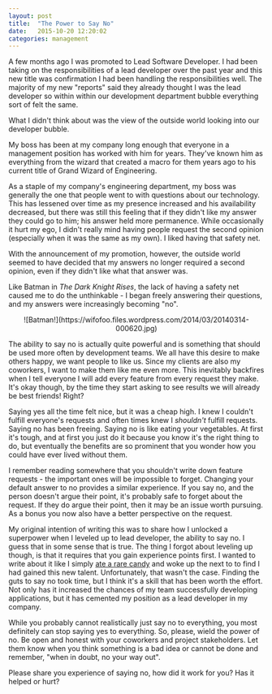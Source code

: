 ```yaml
---
layout: post
title:  "The Power to Say No"
date:   2015-10-20 12:20:02
categories: management
---
```


A few months ago I was promoted to Lead Software Developer. I had been taking on the responsibilities of a lead developer over the past year and this new title was confirmation I had been handling the responsibilities well. The majority of my new "reports" said they already thought I was the lead developer so within within our development department bubble everything sort of felt the same.

What I didn't think about was the view of the outside world looking into our developer bubble.

My boss has been at my company long enough that everyone in a management position has worked with him for years. They've known him as everything from the wizard that created a macro for them years ago to his current title of Grand Wizard of Engineering.

As a staple of my company's engineering department, my boss was generally the one that people went to with questions about our technology. This has lessened over time as my presence increased and his availability decreased, but there was still this feeling that if they didn't like my answer they could go to him; his answer held more permanence.  While occasionally it hurt my ego, I didn't really mind having people request the second opinion (especially when it was the same as my own). I liked having that safety net.

With the announcement of my promotion, however, the outside world seemed to have decided that my answers no longer required a second opinion, even if they didn't like what that answer was.

Like Batman in *The Dark Knight Rises*, the lack of having a safety net caused me to do the unthinkable - I began freely answering their questions, and my answers were increasingly becoming "no".

<center>![Batman!](https://wifofoo.files.wordpress.com/2014/03/20140314-000620.jpg)</center>

The ability to say no is actually quite powerful and is something that should be used more often by development teams. We all have this desire to make others happy, we want people to like us. Since my clients are also my coworkers, I want to make them like me even more. This inevitably backfires when I tell everyone I will add every feature from every request they make. It's okay though, by the time they start asking to see results we will already be best friends! Right?

Saying yes all the time felt nice, but it was a cheap high. I knew I couldn't fulfill everyone's requests and often times knew I *shouldn't* fulfill requests. Saying no has been freeing. Saying no is like eating your vegetables. At first it's tough, and at first you just do it because you know it's the right thing to do, but eventually the benefits are so prominent that you wonder how you could have ever lived without them.

I remember reading somewhere that you shouldn't write down feature requests - the important ones will be impossible to forget. Changing your default answer to no provides a similar experience. If you say no, and the person doesn't argue their point, it's probably safe to forget about the request. If they do argue their point, then it may be an issue worth pursuing. As a bonus you now also have a better perspective on the request.

My original intention of writing this was to share how I unlocked a superpower when I leveled up to lead developer, the ability to say no. I guess that in some sense that is true. The thing I forgot about leveling up though, is that it requires that you gain experience points first. I wanted to write about it like I simply [ate a rare candy](http://pokemon.wikia.com/wiki/Rare_Candy) and woke up the next to to find I had gained this new talent. Unfortunately, that wasn't the case. Finding the guts to say no took time, but I think it's a skill that has been worth the effort. Not only has it increased the chances of my team successfully developing applications, but it has cemented my position as a lead developer in my company.

While you probably cannot realistically just say no to everything, you most definitely can stop saying yes to everything. So, please, wield the power of no. Be open and honest with your coworkers and project stakeholders. Let them know when you think something is a bad idea or cannot be done and remember, "when in doubt, no your way out".

Please share you experience of saying no, how did it work for you? Has it helped or hurt?
